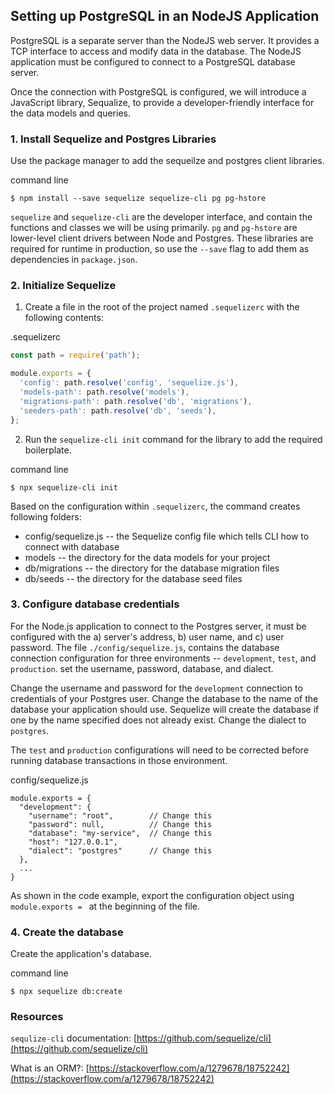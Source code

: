 ## Setting up PostgreSQL in an NodeJS Application
PostgreSQL is a separate server than the NodeJS web server. It provides a TCP interface to access and modify data in the database. The NodeJS application must be configured to connect to a PostgreSQL database server.

Once the connection with PostgreSQL is configured, we will introduce a JavaScript library, Sequalize, to provide a developer-friendly interface for the data models and queries.

### 1. Install Sequelize and Postgres Libraries
Use the package manager to add the sequeilze and postgres client libraries.

<div class="filename">command line</div>

```
$ npm install --save sequelize sequelize-cli pg pg-hstore 
```

`sequelize` and `sequelize-cli` are the developer interface, and contain the functions and classes we will be using primarily. `pg` and `pg-hstore` are lower-level client drivers between Node and Postgres. These libraries are required for runtime in production, so use the `--save` flag to add them as dependencies in `package.json`.

### 2. Initialize Sequelize
1. Create a file in the root of the project named `.sequelizerc` with the following contents:

<div class="filename">.sequelizerc</div>

```javascript
const path = require('path');

module.exports = {
  'config': path.resolve('config', 'sequelize.js'),
  'models-path': path.resolve('models'),
  'migrations-path': path.resolve('db', 'migrations'),
  'seeders-path': path.resolve('db', 'seeds'),
};
```

2. Run the `sequelize-cli init` command for the library to add the required boilerplate.

<div class="filename">command line</div>

```
$ npx sequelize-cli init
```

Based on the configuration within `.sequelizerc`, the command creates following folders:
* config/sequelize.js -- the Sequelize config file which tells CLI how to connect with database
* models -- the directory for the data models for your project
* db/migrations -- the directory for the database migration files
* db/seeds -- the directory for the database seed files

### 3. Configure database credentials
For the Node.js application to connect to the Postgres server, it must be configured with the a) server's address, b) user name, and c) user password. The file `./config/sequelize.js`, contains the database connection configuration for three environments -- `development`, `test`, and `production`. set the username, password, database, and dialect.

Change the username and password for the `development` connection to credentials of your Postgres user. Change the database to the name of the database your application should use. Sequelize will create the database if one by the name specified does not already exist. Change the dialect to `postgres`. 

The `test` and `production` configurations will need to be corrected before running database transactions in those environment.

<div class="filename">config/sequelize.js</div>

```
module.exports = {
  "development": {
    "username": "root",        // Change this
    "password": null,          // Change this
    "database": "my-service",  // Change this
    "host": "127.0.0.1",
    "dialect": "postgres"      // Change this
  },
  ...
}
```

As shown in the code example, export the configuration object using `module.exports = ` at the beginning of the file.

### 4. Create the database
Create the application's database.

<div class="filename">command line</div>

```
$ npx sequelize db:create
```

### Resources
`sequlize-cli` documentation: [https://github.com/sequelize/cli](https://github.com/sequelize/cli)

What is an ORM?: [https://stackoverflow.com/a/1279678/18752242](https://stackoverflow.com/a/1279678/18752242)